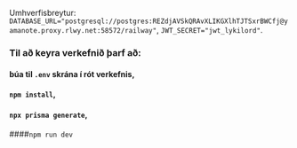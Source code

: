 Umhverfisbreytur: `DATABASE_URL="postgresql://postgres:REZdjAVSkQRAvXLIKGXlhTJTSxrBWCfj@yamanote.proxy.rlwy.net:58572/railway"`, `JWT_SECRET="jwt_lykilord"`. 

### Til að keyra verkefnið þarf að:
#### búa til `.env` skrána í rót verkefnis, 
#### `npm install`, 
#### `npx prisma generate`, 
####`npm run dev`

